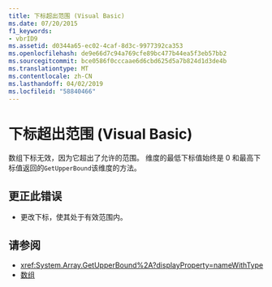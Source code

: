 ```yaml
---
title: 下标超出范围 (Visual Basic)
ms.date: 07/20/2015
f1_keywords:
- vbrID9
ms.assetid: d0344a65-ec02-4caf-8d3c-9977392ca353
ms.openlocfilehash: de9e66d7c94a769cfe89bc477b44ea5f3eb57bb2
ms.sourcegitcommit: bce0586f0cccaae6d6cbd625d5a7b824d1d3de4b
ms.translationtype: MT
ms.contentlocale: zh-CN
ms.lasthandoff: 04/02/2019
ms.locfileid: "58840466"
---
```

# <a name="subscript-out-of-range-visual-basic"></a>下标超出范围 (Visual Basic)
数组下标无效，因为它超出了允许的范围。 维度的最低下标值始终是 0 和最高下标值返回的`GetUpperBound`该维度的方法。  
  
## <a name="to-correct-this-error"></a>更正此错误  
  
-   更改下标，使其处于有效范围内。  
  
## <a name="see-also"></a>请参阅

- <xref:System.Array.GetUpperBound%2A?displayProperty=nameWithType>
- [数组](../../../visual-basic/programming-guide/language-features/arrays/index.md)
